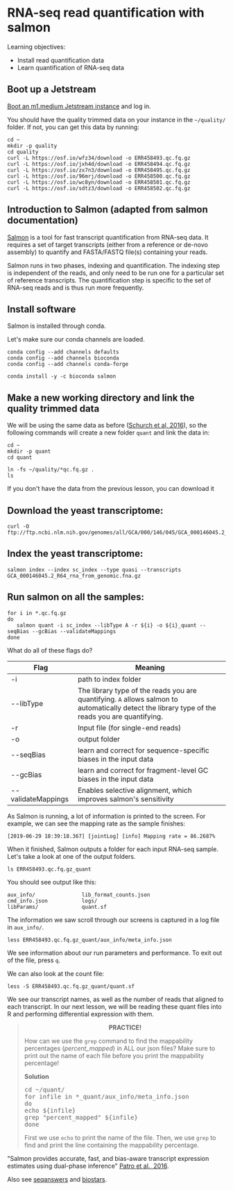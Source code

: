 # RNA-seq read quantification with salmon

Learning objectives:

* Install read quantification data
* Learn quantification of RNA-seq data


## Boot up a Jetstream

[Boot an m1.medium Jetstream instance](jetstream/boot.md) and log in.

You should have the quality trimmed data  on your instance in the `~/quality/` 
folder. If not, you can get this data by running:

```
cd ~
mkdir -p quality
cd quality
curl -L https://osf.io/wfz34/download -o ERR458493.qc.fq.gz
curl -L https://osf.io/jxh4d/download -o ERR458494.qc.fq.gz
curl -L https://osf.io/zx7n3/download -o ERR458495.qc.fq.gz
curl -L https://osf.io/96mrj/download -o ERR458500.qc.fq.gz
curl -L https://osf.io/wc8yn/download -o ERR458501.qc.fq.gz
curl -L https://osf.io/sdtz3/download -o ERR458502.qc.fq.gz
```

## Introduction to Salmon (adapted from salmon documentation)

[Salmon](https://salmon.readthedocs.io/en/latest/salmon.html) is a tool for fast
transcript quantification from RNA-seq data. It requires a set of target 
transcripts (either from a reference or de-novo assembly) to quantify and 
FASTA/FASTQ file(s) containing your reads. 

Salmon runs in two phases, indexing and quantification. The indexing step is 
independent of the reads, and only need to be run one for a particular set of 
reference transcripts. The quantification step is specific to the set of RNA-seq
reads and is thus run more frequently. 

## Install software

Salmon is installed through conda.

Let's make sure our conda channels are loaded.

```
conda config --add channels defaults
conda config --add channels bioconda
conda config --add channels conda-forge
```

```
conda install -y -c bioconda salmon
```

## Make a new working directory and link the quality trimmed data

We will be using the same data as before 
([Schurch et al, 2016](https://www.ncbi.nlm.nih.gov/pmc/articles/PMC4878611/)),
so the following commands will create a new folder `quant` and link the data in:

```
cd ~
mkdir -p quant
cd quant

ln -fs ~/quality/*qc.fq.gz .
ls
```

If you don't have the data from the previous lesson, you can download it
## Download the yeast transcriptome:

```
curl -O ftp://ftp.ncbi.nlm.nih.gov/genomes/all/GCA/000/146/045/GCA_000146045.2_R64/GCA_000146045.2_R64_rna_from_genomic.fna.gz
```

## Index the yeast transcriptome:

```
salmon index --index sc_index --type quasi --transcripts GCA_000146045.2_R64_rna_from_genomic.fna.gz
```

## Run salmon on all the samples:

```
for i in *.qc.fq.gz
do
   salmon quant -i sc_index --libType A -r ${i} -o ${i}_quant --seqBias --gcBias --validateMappings
done
```

What do all of these flags do?

| Flag | Meaning |
|--------------------|------------------------------------------------------------------|
| -i | path to index folder |
| --libType | The library type of the reads you are quantifying. `A` allows salmon to automatically detect the library type of the reads you are quantifying. |
| -r | Input file (for single-end reads) |
| -o | output folder |
| --seqBias | learn and correct for sequence-specific biases in the input data |
| --gcBias | learn and correct for fragment-level GC biases in the input data |
| --validateMappings | Enables selective alignment, which improves salmon's sensitivity |

As Salmon is running, a lot of information is printed to the screen. For example,
we can see the mapping rate as the sample finishes:

```
[2019-06-29 18:39:18.367] [jointLog] [info] Mapping rate = 86.2687%
```

When it finished, Salmon outputs a folder for each input RNA-seq sample. Let's
take a look at one of the output folders.

```
ls ERR458493.qc.fq.gz_quant
```

You should see output like this:

```
aux_info/               lib_format_counts.json
cmd_info.json           logs/
libParams/              quant.sf
```

The information we saw scroll through our screens is captured in a log file in
`aux_info/`. 

```
less ERR458493.qc.fq.gz_quant/aux_info/meta_info.json
```

We see information about our run parameters and performance. To exit out of the 
file, press `q`.

We can also look at the count file:
```
less -S ERR458493.qc.fq.gz_quant/quant.sf
```

We see our transcript names, as well as the number of reads that aligned to 
each transcript. In our next lesson, we will be reading these quant files into 
R and performing differential expression with them.

<blockquote>
<center><b>PRACTICE!</b></center>

How can we use the `grep` command to find the mappability percentages (<i>percent_mapped</i>) in ALL our json files? Make sure to print out the name of each file before you print the mappability percentage!

<div class="toggle-header closed">
    <strong>Solution</strong>
</div>

<div class="toggle-content docutils container" style="width:100%">

<div class="highlight-bash notranslate">
<div class="highlight">
<pre>
<span class="nb">cd ~/quant/
for infile in *_quant/aux_info/meta_info.json
do
echo ${infile}
grep "percent_mapped" ${infile}
done</span>
</pre>
</div>
</div>

First we use `echo` to print the name of the file. Then, we use `grep` to find and print the line containing the mappability percentage.
<br>

</div>
</blockquote>

"Salmon provides accurate, fast, and bias-aware transcript expression estimates using dual-phase inference" [Patro et al., 2016](http://biorxiv.org/content/early/2016/08/30/021592).

Also see [seqanswers](http://seqanswers.com/) and [biostars](https://www.biostars.org/).

